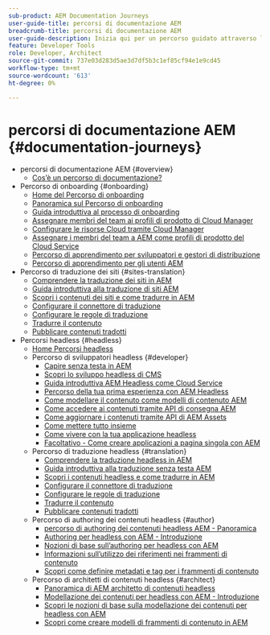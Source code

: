 ```yaml
---
sub-product: AEM Documentation Journeys
user-guide-title: percorsi di documentazione AEM
breadcrumb-title: percorsi di documentazione AEM
user-guide-description: Inizia qui per un percorso guidato attraverso le potenti e flessibili funzionalità di AEM, le loro capacità e come sfruttarle nel tuo progetto.
feature: Developer Tools
role: Developer, Architect
source-git-commit: 737e03d283d5ae3d7df5b3c1ef85cf94e1e9cd45
workflow-type: tm+mt
source-wordcount: '613'
ht-degree: 0%

---
```



# percorsi di documentazione AEM {#documentation-journeys}

<!--
Please note that all links to other guides need to be absolute references with leading protocol and domain since SCCM does not allow pages to be referenced with relative links in multiple ToCs.
-->

+ percorsi di documentazione AEM {#overview}
   + [Cos’è un percorso di documentazione?](home.md)
+ Percorso di onboarding {#onboarding}
   + [Home del Percorso di onboarding](https://experienceleague.adobe.com/docs/experience-manager-cloud-service/journey-onboarding/home.html)
   + [Panoramica sul Percorso di onboarding](https://experienceleague.adobe.com/docs/experience-manager-cloud-service/journey-onboarding/onboarding/onboarding-journey-overview.html)
   + [Guida introduttiva al processo di onboarding](https://experienceleague.adobe.com/docs/experience-manager-cloud-service/journey-onboarding/onboarding/get-started-onboarding-journey.html)
   + [Assegnare membri del team ai profili di prodotto di Cloud Manager](https://experienceleague.adobe.com/docs/experience-manager-cloud-service/journey-onboarding/onboarding/assign-team-members-cloud-manager.html)
   + [Configurare le risorse Cloud tramite Cloud Manager](https://experienceleague.adobe.com/docs/experience-manager-cloud-service/journey-onboarding/onboarding/setup-cloud-resources-via-cloud-manager.html)
   + [Assegnare i membri del team a AEM come profili di prodotto del Cloud Service](https://experienceleague.adobe.com/docs/experience-manager-cloud-service/journey-onboarding/onboarding/assign-team-members-aem-cloud-service.html)
   + [Percorso di apprendimento per sviluppatori e gestori di distribuzione](https://experienceleague.adobe.com/docs/experience-manager-cloud-service/journey-onboarding/onboarding/learning-path-developers-deploymentmanagers.html)
   + [Percorso di apprendimento per gli utenti AEM](https://experienceleague.adobe.com/docs/experience-manager-cloud-service/journey-onboarding/onboarding/learning-path-aem-users.html)
+ Percorso di traduzione dei siti {#sites-translation}
   + [Comprendere la traduzione dei siti in AEM](https://experienceleague.adobe.com/docs/experience-manager-cloud-service/sites-journey/translation/overview.html)
   + [Guida introduttiva alla traduzione di siti AEM](https://experienceleague.adobe.com/docs/experience-manager-cloud-service/sites-journey/translation/getting-started.html)
   + [Scopri i contenuti dei siti e come tradurre in AEM](https://experienceleague.adobe.com/docs/experience-manager-cloud-service/sites-journey/translation/learn-about.html)
   + [Configurare il connettore di traduzione](https://experienceleague.adobe.com/docs/experience-manager-cloud-service/sites-journey/translation/configure-connector.html)
   + [Configurare le regole di traduzione](https://experienceleague.adobe.com/docs/experience-manager-cloud-service/sites-journey/translation/translation-rules.html)
   + [Tradurre il contenuto](https://experienceleague.adobe.com/docs/experience-manager-cloud-service/sites-journey/translation/translate-content.html)
   + [Pubblicare contenuti tradotti](https://experienceleague.adobe.com/docs/experience-manager-cloud-service/sites-journey/translation/publish-content.html)
+ Percorsi headless {#headless}
   + [Home Percorsi headless](https://experienceleague.adobe.com/docs/experience-manager-cloud-service/headless-journey/home.html)
   + Percorso di sviluppatori headless {#developer}
      + [Capire senza testa in AEM](https://experienceleague.adobe.com/docs/experience-manager-cloud-service/headless-journey/developer/overview.html)
      + [Scopri lo sviluppo headless di CMS](https://experienceleague.adobe.com/docs/experience-manager-cloud-service/headless-journey/developer/learn-about.html)
      + [Guida introduttiva AEM Headless come Cloud Service](https://experienceleague.adobe.com/docs/experience-manager-cloud-service/headless-journey/developer/getting-started.html)
      + [Percorso della tua prima esperienza con AEM Headless](https://experienceleague.adobe.com/docs/experience-manager-cloud-service/headless-journey/developer/path-to-first-experience.html)
      + [Come modellare il contenuto come modelli di contenuto AEM](https://experienceleague.adobe.com/docs/experience-manager-cloud-service/headless-journey/developer/model-your-content.html)
      + [Come accedere ai contenuti tramite API di consegna AEM](https://experienceleague.adobe.com/docs/experience-manager-cloud-service/headless-journey/developer/access-your-content.html)
      + [Come aggiornare i contenuti tramite API di AEM Assets](https://experienceleague.adobe.com/docs/experience-manager-cloud-service/headless-journey/developer/update-your-content.html)
      + [Come mettere tutto insieme](https://experienceleague.adobe.com/docs/experience-manager-cloud-service/headless-journey/developer/put-it-all-together.html)
      + [Come vivere con la tua applicazione headless](https://experienceleague.adobe.com/docs/experience-manager-cloud-service/headless-journey/developer/go-live.html)
      + [Facoltativo - Come creare applicazioni a pagina singola con AEM](https://experienceleague.adobe.com/docs/experience-manager-cloud-service/headless-journey/developer/create-spa.html)
   + Percorso di traduzione headless {#translation}
      + [Comprendere la traduzione headless in AEM](https://experienceleague.adobe.com/docs/experience-manager-cloud-service/headless-journey/translation/overview.html)
      + [Guida introduttiva alla traduzione senza testa AEM](https://experienceleague.adobe.com/docs/experience-manager-cloud-service/headless-journey/translation/getting-started.html)
      + [Scopri i contenuti headless e come tradurre in AEM](https://experienceleague.adobe.com/docs/experience-manager-cloud-service/headless-journey/translation/learn-about.html)
      + [Configurare il connettore di traduzione](https://experienceleague.adobe.com/docs/experience-manager-cloud-service/headless-journey/translation/configure-connector.html)
      + [Configurare le regole di traduzione](https://experienceleague.adobe.com/docs/experience-manager-cloud-service/headless-journey/translation/translation-rules.html)
      + [Tradurre il contenuto](https://experienceleague.adobe.com/docs/experience-manager-cloud-service/headless-journey/translation/translate-content.html)
      + [Pubblicare contenuti tradotti](https://experienceleague.adobe.com/docs/experience-manager-cloud-service/headless-journey/translation/publish-content.html)
   + Percorso di authoring dei contenuti headless {#author}
      + [percorso di authoring dei contenuti headless AEM - Panoramica](https://experienceleague.adobe.com/docs/experience-manager-cloud-service/headless-journey/author/overview.html)
      + [Authoring per headless con AEM - Introduzione](https://experienceleague.adobe.com/docs/experience-manager-cloud-service/headless-journey/author/introduction.html)
      + [Nozioni di base sull’authoring per headless con AEM](https://experienceleague.adobe.com/docs/experience-manager-cloud-service/headless-journey/author/basics.html)
      + [Informazioni sull’utilizzo dei riferimenti nei frammenti di contenuto](https://experienceleague.adobe.com/docs/experience-manager-cloud-service/headless-journey/author/references.html)
      + [Scopri come definire metadati e tag per i frammenti di contenuto](https://experienceleague.adobe.com/docs/experience-manager-cloud-service/headless-journey/author/metadata-tagging.html)
   + Percorso di architetti di contenuti headless {#architect}
      + [Panoramica di AEM architetto di contenuti headless](https://experienceleague.adobe.com/docs/experience-manager-cloud-service/headless-journey/architect/overview.html)
      + [Modellazione dei contenuti per headless con AEM - Introduzione](https://experienceleague.adobe.com/docs/experience-manager-cloud-service/headless-journey/architect/introduction.html)
      + [Scopri le nozioni di base sulla modellazione dei contenuti per headless con AEM](https://experienceleague.adobe.com/docs/experience-manager-cloud-service/headless-journey/architect/basics.html)
      + [Scopri come creare modelli di frammenti di contenuto in AEM](https://experienceleague.adobe.com/docs/experience-manager-cloud-service/headless-journey/architect/model-structure.html)
